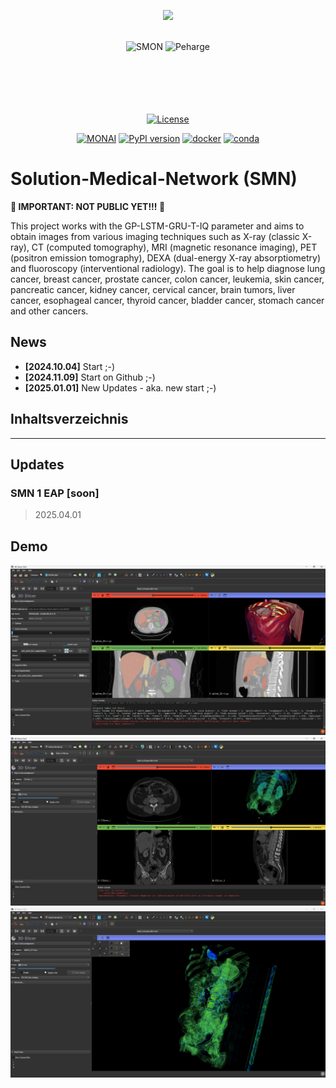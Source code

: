 <p align="center">
    <img src="./img-readme/solution6.ico" width="250"/>
</p>
<br>
<div align="center">

<img alt="SMON" src="https://img.shields.io/badge/Solution-MedicalNetwork-blue">
<img alt="Peharge" src="https://img.shields.io/badge/Peharge-8A2BE2">
<br>
<br>

<img alt="" src="https://img.shields.io/badge/Python-3.13-blue?&logo=Python&logoColor=white%5BPython">
<img alt="" src="https://img.shields.io/badge/-C++-blue?logo=cplusplus">
<img alt="" src="https://img.shields.io/badge/-C-blue?logo=c">
<br>
<br>

<img alt="" src="https://img.shields.io/badge/Jupyter-notebook-brightgreen">
<img alt="" src="https://img.shields.io/badge/Google-Colab-red">
<img alt="" src="https://img.shields.io/badge/%F0%9F%A4%97%20Hugging%20Face-Spaces-blue">
<br>
<br>

[![License](https://img.shields.io/badge/license-MIT-blue.svg)](https://opensource.org/licenses/MIT)
<br>

[![MONAI](https://img.shields.io/badge/-MONAI-blue)](https://monai.io/)
[![PyPI version](https://badge.fury.io/py/monai.svg)](https://badge.fury.io/py/monai)
[![docker](https://img.shields.io/badge/docker-pull-green.svg?logo=docker&logoColor=white)](https://hub.docker.com/r/projectmonai/monai)
[![conda](https://img.shields.io/conda/vn/conda-forge/monai?color=green)](https://anaconda.org/conda-forge/monai)

</div>

# Solution-Medical-Network (SMN)

**🚨 IMPORTANT: NOT PUBLIC YET!!! 🚨**
  
This project works with the GP-LSTM-GRU-T-IQ parameter and aims to obtain images from various imaging techniques such as X-ray (classic X-ray), CT (computed tomography), MRI (magnetic resonance imaging), PET (positron emission tomography), DEXA (dual-energy X-ray absorptiometry) and fluoroscopy (interventional radiology).
The goal is to help diagnose lung cancer, breast cancer, prostate cancer, colon cancer, leukemia, skin cancer, pancreatic cancer, kidney cancer, cervical cancer, brain tumors, liver cancer, esophageal cancer, thyroid cancer, bladder cancer, stomach cancer and other cancers.

## News

- **[2024.10.04]** Start ;-)
- **[2024.11.09]** Start on Github ;-)
- **[2025.01.01]** New Updates - aka. new start ;-)

## Inhaltsverzeichnis

---

## Updates 

### SMN 1 EAP [soon]

> 2025.04.01

## Demo

<img src="./img-readme/Screenshot 2024-10-09 150838.png" width="600">
<img src="./img-readme/Screenshot 2024-10-15 195936.png" width="600">
<img src="./img-readme/Screenshot 2024-10-11 171846.png" width="600">
